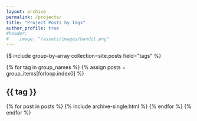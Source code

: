 ```yaml
---
layout: archive
permalink: /projects/
title: "Project Posts by Tags"
author_profile: true
#header:
#    image: "/assets/images/bandit.png"
---
```


{$ include group-by-array collection=site.posts field="tags" %}

{% for tag in group_names %}
  {% assign posts = group_items[forloop.index0] %}
  <h2 id="{{ tag | slugify }}" class="archive__subtitle">{{ tag }}</h2>
  {% for post in posts %}
    {% include archive-single.html %}
  {% endfor %}
{% endfor %}